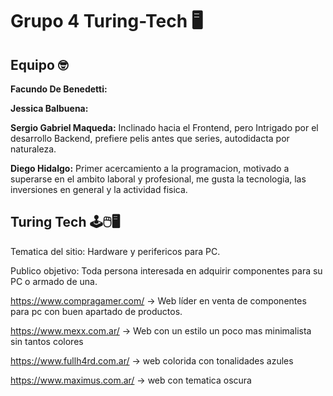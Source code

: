 # Grupo 4 Turing-Tech 🖥️ 
  ## Equipo 🤓

**Facundo De Benedetti:** 

**Jessica Balbuena:** 

**Sergio Gabriel Maqueda:** Inclinado hacia el Frontend, pero Intrigado por el desarrollo Backend, prefiere pelis antes que series, autodidacta por naturaleza.

**Diego Hidalgo:**  Primer acercamiento a la programacion, motivado a superarse en el ambito laboral y profesional,
me gusta la tecnologia, las inversiones en general  y la actividad fisica.
  

##  Turing Tech 🕹️🖱️🖥️ 

Tematica del sitio: Hardware y perifericos para PC. 

Publico objetivo: Toda persona interesada en adquirir componentes para su PC o armado de una. 


https://www.compragamer.com/  -> Web líder en venta de componentes para pc con buen apartado de productos.

https://www.mexx.com.ar/      -> Web con un estilo un poco mas minimalista sin tantos colores

https://www.fullh4rd.com.ar/  -> web colorida con tonalidades azules

https://www.maximus.com.ar/   -> web con tematica oscura 

